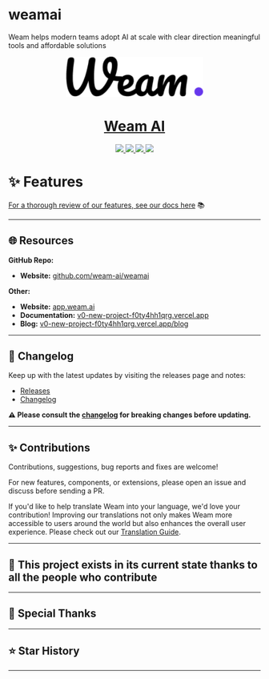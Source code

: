 # weamai
Weam helps modern teams adopt AI at scale with clear direction meaningful tools and affordable solutions
<p align="center">
  <a href="https://weam.ai">
    <img src="./nodejs/public/images/weam-logo.png" height="80">
  </a>
  <h1 align="center">
    <a href="https://weam.ai">Weam AI</a>
  </h1>
</p>

<p align="center">
  <a href="https://discord.gg/c7qzCDt4"> 
    <img
      src="https://img.shields.io/discord/1086345563026489514?label=&logo=discord&style=for-the-badge&logoWidth=20&logoColor=white&labelColor=000000&color=blueviolet">
  </a>
  <a href="https://www.youtube.com"> 
    <img
      src="https://img.shields.io/badge/YOUTUBE-red.svg?style=for-the-badge&logo=youtube&logoColor=white&labelColor=000000&logoWidth=20">
  </a>
  <a href="https://v0-new-project-f0ty4hh1qrg.vercel.app/"> 
    <img
      src="https://img.shields.io/badge/DOCS-blue.svg?style=for-the-badge&logo=read-the-docs&logoColor=white&labelColor=000000&logoWidth=20">
  </a>
  <a aria-label="Sponsors" href="#">
    <img
      src="https://img.shields.io/badge/SPONSORS-brightgreen.svg?style=for-the-badge&logo=github-sponsors&logoColor=white&labelColor=000000&logoWidth=20">
  </a>
</p>

# ✨ Features

[For a thorough review of our features, see our docs here](https://v0-new-project-f0ty4hh1qrg.vercel.app/) 📚

---

## 🌐 Resources

**GitHub Repo:**
  - **Website:** [github.com/weam-ai/weamai](https://github.com/weam-ai/weamai)

**Other:**
  - **Website:** [app.weam.ai](https://app.weam.ai)
  - **Documentation:** [v0-new-project-f0ty4hh1qrg.vercel.app](https://v0-new-project-f0ty4hh1qrg.vercel.app/)
  - **Blog:** [v0-new-project-f0ty4hh1qrg.vercel.app/blog](https://v0-new-project-f0ty4hh1qrg.vercel.app/blog)

---

## 📝 Changelog

Keep up with the latest updates by visiting the releases page and notes:
- [Releases](https://github.com/danny-avila/LibreChat/releases)
- [Changelog](https://www.v0-new-project-f0ty4hh1qrg.vercel.app/changelog) 

**⚠️ Please consult the [changelog](https://www.v0-new-project-f0ty4hh1qrg.vercel.app/changelog) for breaking changes before updating.**

---


## ✨ Contributions

Contributions, suggestions, bug reports and fixes are welcome!

For new features, components, or extensions, please open an issue and discuss before sending a PR.

If you'd like to help translate Weam into your language, we'd love your contribution! Improving our translations not only makes Weam more accessible to users around the world but also enhances the overall user experience. Please check out our [Translation Guide](https://www.v0-new-project-f0ty4hh1qrg.vercel.app/docs/translation).

---

## 💖 This project exists in its current state thanks to all the people who contribute

<!-- <a href="https://github.com/weam-ai/weamai/graphs/contributors">
  <img src="https://contrib.rocks" />
</a> -->

---

## 🎉 Special Thanks

---

## ⭐ Star History


---


